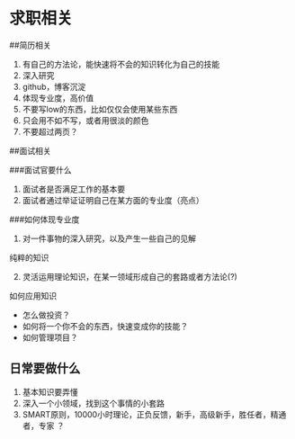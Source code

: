 # 求职相关

##简历相关

1. 有自己的方法论，能快速将不会的知识转化为自己的技能
2. 深入研究
3. github，博客沉淀
4. 体现专业度，高价值
5. 不要写low的东西，比如仅仅会使用某些东西
6. 只会用不如不写，或者用很淡的颜色
7. 不要超过两页？



##面试相关

###面试官要什么

1. 面试者是否满足工作的基本要
2. 面试者通过举证证明自己在某方面的专业度（亮点）



###如何体现专业度

1. 对一件事物的深入研究，以及产生一些自己的见解

纯粹的知识

2. 灵活运用理论知识，在某一领域形成自己的套路或者方法论(?)

如何应用知识

* 怎么做投资？
* 如何将一个你不会的东西，快速变成你的技能？
* 如何管理项目？





## 日常要做什么

1. 基本知识要弄懂
2. 深入一个小领域，找到这个事情的小套路
3. SMART原则，10000小时理论，正负反馈，新手，高级新手，胜任者，精通者，专家 ？